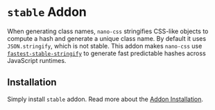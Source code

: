 # `stable` Addon

When generating class names, `nano-css` stringifies CSS-like objects to compute a hash and generate a unique class name. By default it uses `JSON.stringify`, which is not stable. This
addon makes `nano-css` use [`fastest-stable-stringify`](https://github.com/streamich/fastest-stable-stringify)
to generate fast predictable hashes across JavaScript runtimes.

## Installation

Simply install `stable` addon. Read more about the [Addon Installation](./Addons.md#addon-installation).
